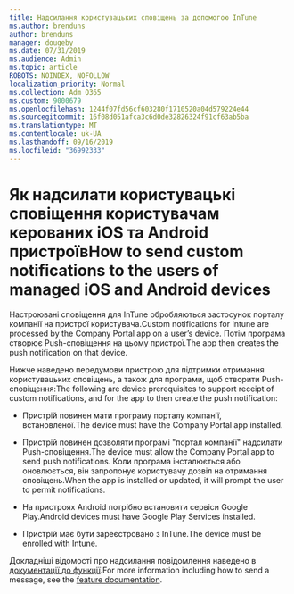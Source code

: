 ```yaml
---
title: Надсилання користувацьких сповіщень за допомогою InTune
ms.author: brenduns
author: brenduns
manager: dougeby
ms.date: 07/31/2019
ms.audience: Admin
ms.topic: article
ROBOTS: NOINDEX, NOFOLLOW
localization_priority: Normal
ms.collection: Adm_O365
ms.custom: 9000679
ms.openlocfilehash: 1244f07fd56cf603280f1710520a04d579224e44
ms.sourcegitcommit: 16f08d051afca3c6d0de32826324f91cf63ab5ba
ms.translationtype: MT
ms.contentlocale: uk-UA
ms.lasthandoff: 09/16/2019
ms.locfileid: "36992333"
---
```

# <a name="how-to-send-custom-notifications-to-the-users-of-managed-ios-and-android-devices"></a><span data-ttu-id="44623-102">Як надсилати користувацькі сповіщення користувачам керованих iOS та Android пристроїв</span><span class="sxs-lookup"><span data-stu-id="44623-102">How to send custom notifications to the users of managed iOS and Android devices</span></span>

<span data-ttu-id="44623-103">Настроювані сповіщення для InTune обробляються застосунок порталу компанії на пристрої користувача.</span><span class="sxs-lookup"><span data-stu-id="44623-103">Custom notifications for Intune are processed by the Company Portal app on a user’s device.</span></span> <span data-ttu-id="44623-104">Потім програма створює Push-сповіщення на цьому пристрої.</span><span class="sxs-lookup"><span data-stu-id="44623-104">The app then creates the push notification on that device.</span></span>

<span data-ttu-id="44623-105">Нижче наведено передумови пристрою для підтримки отримання користувацьких сповіщень, а також для програми, щоб створити Push-сповіщення:</span><span class="sxs-lookup"><span data-stu-id="44623-105">The following are device prerequisites to support receipt of custom notifications, and for the app to then create the push notification:</span></span>

- <span data-ttu-id="44623-106">Пристрій повинен мати програму порталу компанії, встановленої.</span><span class="sxs-lookup"><span data-stu-id="44623-106">The device must have the Company Portal app installed.</span></span>  

- <span data-ttu-id="44623-107">Пристрій повинен дозволяти програмі "портал компанії" надсилати Push-сповіщення.</span><span class="sxs-lookup"><span data-stu-id="44623-107">The device must allow the Company Portal app to send push notifications.</span></span> <span data-ttu-id="44623-108">Коли програма інсталюється або оновлюється, він запропонує користувачу дозвіл на отримання сповіщень.</span><span class="sxs-lookup"><span data-stu-id="44623-108">When the app is installed or updated, it will prompt the user to permit notifications.</span></span>

- <span data-ttu-id="44623-109">На пристроях Android потрібно встановити сервіси Google Play.</span><span class="sxs-lookup"><span data-stu-id="44623-109">Android devices must have Google Play Services installed.</span></span>

- <span data-ttu-id="44623-110">Пристрій має бути зареєстровано з InTune.</span><span class="sxs-lookup"><span data-stu-id="44623-110">The device must be enrolled with Intune.</span></span>

<span data-ttu-id="44623-111">Докладніші відомості про надсилання повідомлення наведено в [документації до функції](https://docs.microsoft.com/intune/custom-notifications).</span><span class="sxs-lookup"><span data-stu-id="44623-111">For more information including how to send a message, see the [feature documentation](https://docs.microsoft.com/intune/custom-notifications).</span></span>
